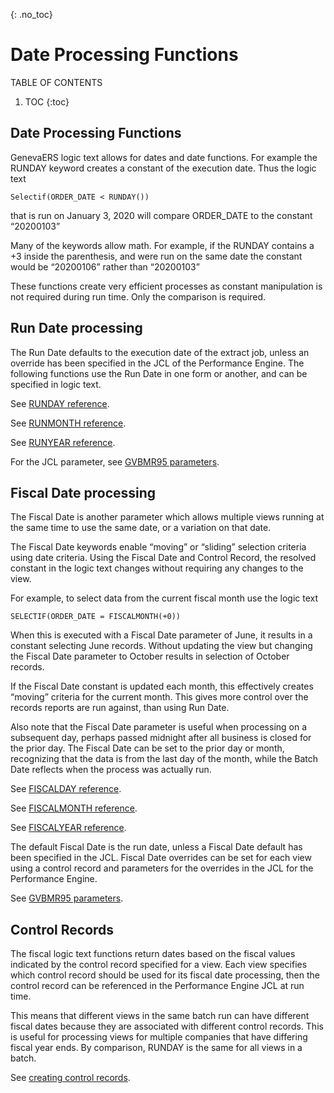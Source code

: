 {: .no_toc}
# Date Processing Functions

TABLE OF CONTENTS 
1. TOC
{:toc}  

## Date Processing Functions

GenevaERS logic text allows for dates and date functions. For example the RUNDAY keyword creates a constant of the execution date. Thus the logic text

    Selectif(ORDER_DATE < RUNDAY())

that is run on January 3, 2020 will compare ORDER_DATE to the constant “20200103”

Many of the keywords allow math. For example, if the RUNDAY contains a +3 inside the parenthesis, and were run on the same date the constant would be “20200106” rather than “20200103”

These functions create very efficient processes as constant manipulation is not required during run time. Only the comparison is required.

## Run Date processing

The Run Date defaults to the execution date of the extract job, unless an override has been specified in the JCL of the Performance Engine.
The following functions use the Run Date in one form or another, and can be specified in logic text.

See [RUNDAY reference](../Reference/Workbench/LogicText/Function-RUNDAY.md).

See [RUNMONTH reference](../Reference/Workbench/LogicText/Function-RUNMONTH.md).

See [RUNYEAR reference](../Reference/Workbench/LogicText/Function-RUNYEAR.md).

For the JCL parameter, see [GVBMR95 parameters](../Reference/GVBMR95_Parameter_File_Syntax.md).  


## Fiscal Date processing

The Fiscal Date is another parameter which allows multiple views running at the same time to use the same date, or a variation on that date.

The Fiscal Date keywords enable “moving” or “sliding” selection criteria using date criteria. Using the Fiscal Date and Control Record, the resolved constant in the logic text changes without requiring any changes to the view.

For example, to select data from the current fiscal month use the logic text  

    SELECTIF(ORDER_DATE = FISCALMONTH(+0))
    
When this is executed with a Fiscal Date parameter of June, it results in a constant selecting June records. Without updating the view but changing the Fiscal Date parameter to October results in selection of October records.

If the Fiscal Date constant is updated each month, this effectively creates “moving” criteria for the current month. This gives more control over the records reports are run against, than using Run Date.

Also note that the Fiscal Date parameter is useful when processing on a subsequent day, perhaps passed midnight after all business is closed for the prior day. The Fiscal Date can be set to the prior day or month, recognizing that the data is from the last day of the month, while the Batch Date reflects when the process was actually run. 

See [FISCALDAY reference](../Reference/Workbench/LogicText/Function-FISCALDAY.md).

See [FISCALMONTH reference](../Reference/Workbench/LogicText/Function-FISCALMONTH.md).

See [FISCALYEAR reference](../Reference/Workbench/LogicText/Function-FISCALYEAR.md).

The default Fiscal Date is the run date, unless a Fiscal Date default has been specified in the JCL. Fiscal Date overrides can be set for each view using a control record and parameters for the overrides in the JCL for the Performance Engine. 

See [GVBMR95 parameters](../Reference/GVBMR95_Parameter_File_Syntax.md).  

## Control Records

The fiscal logic text functions return dates based on the fiscal values indicated by the control record specified for a view. Each view specifies which control record should be used for its fiscal date processing, then the control record can be referenced in the Performance Engine JCL at run time.

This means that different views in the same batch run can have different fiscal dates because they are associated with different control records. This is useful for processing views for multiple companies that have differing fiscal year ends. By comparison, RUNDAY is the same for all views in a batch.

See [creating control records](../AdvancedFeatures/MetaData/CreateControlRecord.md).
